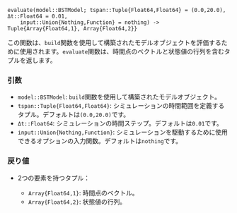 ```
evaluate(model::BSTModel; tspan::Tuple{Float64,Float64} = (0.0,20.0), Δt::Float64 = 0.01, 
    input::Union{Nothing,Function} = nothing) -> Tuple{Array{Float64,1}, Array{Float64,2}}
```

この関数は、`build`関数を使用して構築されたモデルオブジェクトを評価するために使用されます。`evaluate`関数は、時間点のベクトルと状態値の行列を含むタプルを返します。

### 引数

  * `model::BSTModel`: `build`関数を使用して構築されたモデルオブジェクト。
  * `tspan::Tuple{Float64,Float64}`: シミュレーションの時間範囲を定義するタプル。デフォルトは`(0.0,20.0)`です。
  * `Δt::Float64`: シミュレーションの時間ステップ。デフォルトは`0.01`です。
  * `input::Union{Nothing,Function}`: シミュレーションを駆動するために使用できるオプションの入力関数。デフォルトは`nothing`です。

### 戻り値

  * 2つの要素を持つタプル：

      * `Array{Float64,1}`: 時間点のベクトル。
      * `Array{Float64,2}`: 状態値の行列。
